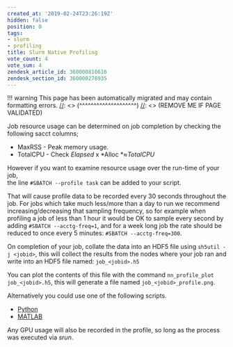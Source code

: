 ```yaml
---
created_at: '2019-02-24T23:26:19Z'
hidden: false
position: 0
tags:
- slurm
- profiling
title: Slurm Native Profiling
vote_count: 4
vote_sum: 4
zendesk_article_id: 360000810616
zendesk_section_id: 360000278935
---
```




[//]: <> (REMOVE ME IF PAGE VALIDATED)
[//]: <> (vvvvvvvvvvvvvvvvvvvv)
!!! warning
    This page has been automatically migrated and may contain formatting errors.
[//]: <> (^^^^^^^^^^^^^^^^^^^^)
[//]: <> (REMOVE ME IF PAGE VALIDATED)

Job resource usage can be determined on job completion by checking the
following sacct columns;

-   MaxRSS - Peak memory usage.
-   TotalCPU - Check *Elapsed* x *Alloc *≈*TotalCPU* 

However if you want to examine resource usage over the run-time of your
job,  
the line `#SBATCH --profile task` can be added to your script.

That will cause profile data to be recorded every 30 seconds throughout
the job. For jobs which take much less/more than a day to run we
recommend increasing/decreasing that sampling frequency, so for example
when profiling a job of less than 1 hour it would be OK to sample every
second by adding `#SBATCH --acctg-freq=1`, and for a week long job the
rate should be reduced to once every 5
minutes: `#SBATCH --acctg-freq=300`.  
  
On completion of your job, collate the data into an HDF5 file using
`sh5util -j <jobid>`, this will collect the results from the nodes where
your job ran and write into an HDF5 file named: `job_<jobid>.h5`

You can plot the contents of this file with the command
`nn_profile_plot job_<jobid>.h5`, this will generate a file named
`job_<jobid>_profile.png`.

Alternatively you could use one of the following scripts. 

-   [Python](https://github.com/nesi/nesi-tools/blob/main/.dev_nn_profile_plot.py)
-   [MATLAB](https://github.com/CallumWalley/slurm_native_h5_plotter)

Any GPU usage will also be recorded in the profile, so long as the
process was executed via *srun*.